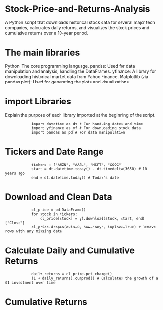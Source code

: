 # Stock-Price-and-Returns-Analysis
A Python script that downloads historical stock data for several major tech companies, calculates daily returns, and visualizes the stock prices and cumulative returns over a 10-year period.


# The main libraries
Python: The core programming language.
pandas: Used for data manipulation and analysis, handling the DataFrames.
yfinance: A library for downloading historical market data from Yahoo Finance.
Matplotlib (via pandas.plot): Used for generating the plots and visualizations.

# import Libraries
Explain the purpose of each library imported at the beginning of the script.
                
                import datetime as dt # For handling dates and time
                import yfinance as yf # For downloading stock data
                import pandas as pd # For data manipulation

# Tickers and Date Range
                tickers = ["AMZN", "AAPL", "MSFT", "GOOG"]
                start = dt.datetime.today() - dt.timedelta(3650) # 10 years ago
                end = dt.datetime.today() # Today's date
# Download and Clean Data

                cl_price = pd.DataFrame()
                for stock in tickers:
                    cl_price[stock] = yf.download(stock, start, end)["Close"]
                cl_price.dropna(axis=0, how="any", inplace=True) # Remove rows with any missing data

# Calculate Daily and Cumulative Returns
                daily_returns = cl_price.pct_change()
                (1 + daily_returns).cumprod() # Calculates the growth of a $1 investment over time


  #  Cumulative Returns

     
